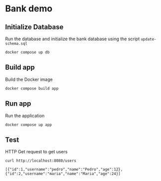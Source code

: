 # Bank demo

## Initialize Database

Run the database and initialize the bank database using the script `update-schema.sql`
```shell
docker compose up db
```

## Build app

Build the Docker image
```shell
docker compose build app
```

## Run app

Run the application
```shell
docker compose up app
```

## Test

HTTP Get request to get users
```shell
curl http://localhost:8080/users
```
```
[{"id":1,"username":"pedro","name":"Pedro","age":12},{"id":2,"username":"maria","name":"Maria","age":24}]
```
